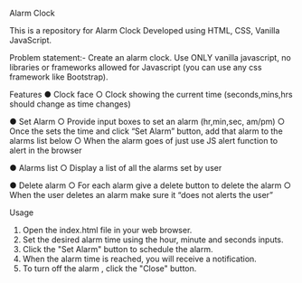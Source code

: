 Alarm Clock

This is a repository for Alarm Clock Developed using  HTML, CSS, Vanilla JavaScript.

Problem statement:-
Create an alarm clock. Use ONLY vanilla javascript, no libraries or frameworks allowed for Javascript (you can use any css framework like Bootstrap).


Features
● Clock face
	○ Clock showing the current time (seconds,mins,hrs should change as time changes)

● Set Alarm
	○ Provide input boxes to set an alarm (hr,min,sec, am/pm)
	○ Once the sets the time and click “Set Alarm” button, add that alarm to the alarms
		list below
	○ When the alarm goes of just use JS alert function to alert in the browser

● Alarms list
	○ Display a list of all the alarms set by user

● Delete alarm
	○ For each alarm give a delete button to delete the alarm
	○ When the user deletes an alarm make sure it “does not alerts the user”


Usage

1. Open the index.html file in your web browser.
2. Set the desired alarm time using the hour, minute and seconds inputs.
3. Click the "Set Alarm" button to schedule the alarm.
4. When the alarm time is reached, you will receive a notification.
5. To turn off the alarm , click the "Close" button.